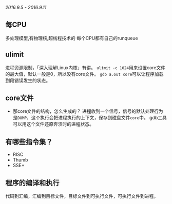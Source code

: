 *2016.9.5 - 2016.9.11*

## 每CPU
多处理模型,有物理核,超线程技术的
每个CPU都有自己的runqueue

## ulimit
进程资源限制，「深入理解Linux内核」有讲。
`ulimit -c 1024`用来设置core文件的最大值，默认一般是0，所以没有core文件。
`gdb a.out core`可以让程序加载到段错误发生的状态。

## core文件
- 那core文件的结构，怎么生成的？
进程收到一个信号，信号的默认处理行为是`DUMP`，这个执行会把进程执行的上下文，保存到磁盘文件`core`中。
gdb工具可以用这个文件还原奔溃时的进程状态。

## 有哪些指令集？
- RISC
- Thumb
- SSE+

## 程序的编译和执行 
代码到汇编，汇编到目标文件，目标文件到可执行文件，可执行文件到进程。
